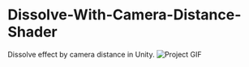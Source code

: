 # Dissolve-With-Camera-Distance-Shader
Dissolve effect by camera distance in Unity.
![Project GIF](https://i.imgur.com/AOL7pPB.gif)
